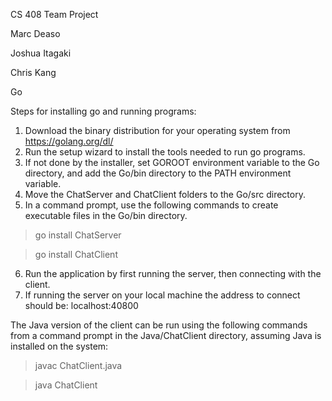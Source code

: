 CS 408 Team Project

Marc Deaso

Joshua Itagaki

Chris Kang

Go

Steps for installing go and running programs:
1)	Download the binary distribution for your operating system from https://golang.org/dl/
2)	Run the setup wizard to install the tools needed to run go programs.
3)	If not done by the installer, set GOROOT environment variable to the Go directory, and add the Go/bin directory to the PATH environment variable.
4)	Move the ChatServer and ChatClient folders to the Go/src directory.
5)	In a command prompt, use the following commands to create executable files in the Go/bin directory.

>go install ChatServer

>go install ChatClient

6)    Run the application by first running the server, then connecting with the client.
7)    If running the server on your local machine the address to connect should be: localhost:40800

The Java version of the client can be run using the following commands from a command prompt in the Java/ChatClient directory, assuming Java is installed on the system:

>javac ChatClient.java

>java ChatClient
